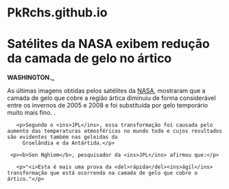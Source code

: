 # PkRchs.github.io

<!DOCTYPE html>
<html lang="pt-br" dir="ltr">
  <head>
    <meta charset="utf-8">
    <title></title>
  </head> 
  <body>
   <h1>Satélites da NASA exibem redução da camada de gelo no ártico</h1>
     <p> <b>WASHINGTON._</b> <p>As últimas imagens obtidas pelos satélites da <ins>NASA</ins>, mostraram que a camada de gelo que cobre a região ártica diminuiu de forma considerável
     entre os invernos de 2005 e 2008 e foi substituída por gelo temporário muito mais fino. .</p>
       
       <p>Segundo o <ins>JPL</ins>, essa transformação foi causada pelo aumento das temperaturas atmosféricas no mundo todo e cujos resultados são evidentes também nas geleidas da
         Groelândia e da Antártida.</p>
       
     <p><b>Son Nghiem</b>, pesquisador da <ins>JPL</ins> afirmou que:</p>
       
       <p>"<i>Esta é mais uma prova da <del>rápida</del><ins>ágil</ins> transformação que está ocorrendo na camada de gelo que cobre o ártico."</p>
  </body>
</html>
